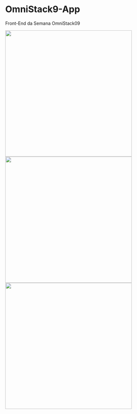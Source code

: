 # OmniStack9-App
Front-End da Semana OmniStack09

<div>
  <img height="400" src="https://user-images.githubusercontent.com/55901431/97127568-bfd51980-1718-11eb-92a5-42692574f82d.png"/>
  <img height="400" src="https://user-images.githubusercontent.com/55901431/97127613-dda27e80-1718-11eb-93a4-13662dcf8a5a.png"/>
  <img height="400" src="https://user-images.githubusercontent.com/55901431/97127429-56550b00-1718-11eb-8226-01ca0576d358.png"/>
</div>
